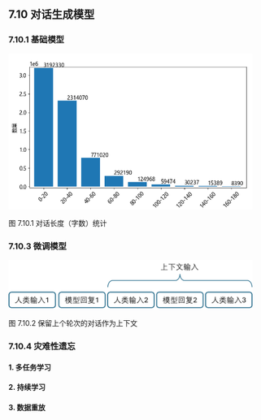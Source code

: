 
## 7.10 对话生成模型

### 7.10.1 基础模型


<img src="./img/chat_stat.png" width=480>

图 7.10.1 对话长度（字数）统计


### 7.10.3 微调模型

<img src="./img/dialog_context.png" width=480>

图 7.10.2 保留上个轮次的对话作为上下文


### 7.10.4 灾难性遗忘


#### 1. 多任务学习

#### 2. 持续学习

#### 3. 数据重放

